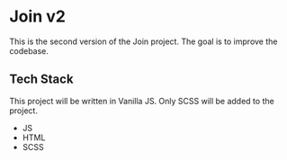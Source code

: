 # Join v2

This is the second version of the Join project. 
The goal is to improve the codebase.

## Tech Stack

This project will be written in Vanilla JS. Only SCSS will be added to the project. 

- JS
- HTML
- SCSS
